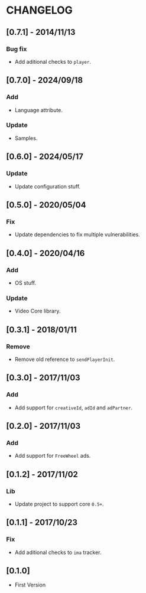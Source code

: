 # CHANGELOG

## [0.7.1] - 2014/11/13
### Bug fix
- Add aditional checks to `player`.

## [0.7.0] - 2024/09/18
### Add
- Language attribute.
### Update
- Samples.

## [0.6.0] - 2024/05/17
### Update
- Update configuration stuff.

## [0.5.0] - 2020/05/04
### Fix
- Update dependencies to fix multiple vulnerabilities.

## [0.4.0] - 2020/04/16
### Add
- OS stuff.

### Update
- Video Core library.

## [0.3.1] - 2018/01/11
### Remove
- Remove old reference to `sendPlayerInit`.

## [0.3.0] - 2017/11/03
### Add
- Add support for `creativeId`, `adId` and `adPartner`.

## [0.2.0] - 2017/11/03
### Add
- Add support for `FreeWheel` ads.

## [0.1.2] - 2017/11/02
### Lib
- Update project to support core `0.5+`.

## [0.1.1] - 2017/10/23
### Fix
- Add aditional checks to `ima` tracker.

## [0.1.0]
- First Version